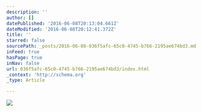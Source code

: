 ```yaml
---
description: ''
author: []
datePublished: '2016-06-08T20:13:04.661Z'
dateModified: '2016-06-08T20:12:41.372Z'
title: ''
starred: false
sourcePath: _posts/2016-06-08-036f5afc-65c0-4745-b766-2195ae674bd3.md
inFeed: true
hasPage: true
inNav: false
url: 036f5afc-65c0-4745-b766-2195ae674bd3/index.html
_context: 'http://schema.org'
_type: Article

---
```

![](https://the-grid-user-content.s3-us-west-2.amazonaws.com/8357479a-9606-4ee4-8d05-48f00982bbc9.jpg)